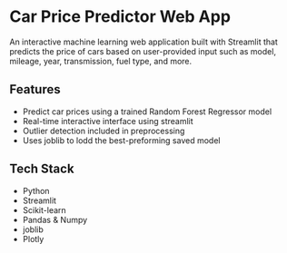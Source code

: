 # Car Price Predictor Web App
An interactive machine learning web application built with Streamlit that predicts the price of cars based on user-provided input such as model, mileage, year, transmission, fuel type, and more. 

## Features
- Predict car prices using a trained Random Forest Regressor model
- Real-time interactive interface using streamlit
- Outlier detection included in preprocessing
- Uses joblib to lodd the best-preforming saved model

## Tech Stack
- Python
- Streamlit
- Scikit-learn
- Pandas & Numpy
- joblib
- Plotly
